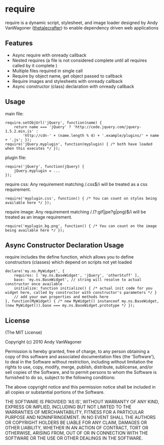 # require

require is a dynamic script, stylesheet, and image loader designed by Andy VanWagoner
([thetalecrafter](http://github.com/thetalecrafter))
to enable dependency driven web applications

## Features

  * Async require with onready callback
  * Nested requires (a file is not considered complete until all requires called by it complete )
  * Multiple files required in single call
  * Require by object name, get object passed to callback
  * Require images and stylesheets with onready callback
  * Async constructor (class) declaration with onready callback

## Usage

main file:

	require.setObjUrl('jQuery', function(name) {
		return name === 'jQuery' ? 'http://code.jquery.com/jquery-1.5.2.min.js' :
			'http://cdn-' + (name.length % 4) + '.example/plugins/' + name + '.js'; });
	require('jQuery.myplugin', function(myplugin) { /* both have loaded when this executes */ });

plugin file:

	require('jQuery', function(jQuery) {
		jQuery.myplugin = ...
	});

require css: Any requirement matching /\.css$/i will be treated as a css requirement.

	require('myplugin.css', function() { /* You can count on styles being available here */ });

require image: Any requirement matching /\.(?:gif|jpe?g|png)$/i will be treated as an image requirement.

	require('myplugin_bg.png', function() { /* You can count on the image being available here */ });

## Async Constructor Declaration Usage

require includes the define function, which allows you to define constructors (classes) which depend on scripts not yet loaded

	declare('my.ns.MyWidget', {
		requires: [ 'my.ns.BaseWidget', 'jQuery', 'otherStuff' ],
		base: 'my.ns.BaseWidget', // string will resolve to actual constructor once available
		initialize: function initialize() { /* actual init code for you widget here, called by constructor with constructor's parameters */ }
		// add your own properties and methods here
	}, function(MyWidget) { /* new MyWidget() instanceof my.ns.BaseWidget, (new MyWidget()).base === my.ns.BaseWidget.prototype */ });

## License 

(The MIT License)

Copyright (c) 2010 Andy VanWagoner

Permission is hereby granted, free of charge, to any person obtaining
a copy of this software and associated documentation files (the
'Software'), to deal in the Software without restriction, including
without limitation the rights to use, copy, modify, merge, publish,
distribute, sublicense, and/or sell copies of the Software, and to
permit persons to whom the Software is furnished to do so, subject to
the following conditions:

The above copyright notice and this permission notice shall be
included in all copies or substantial portions of the Software.

THE SOFTWARE IS PROVIDED 'AS IS', WITHOUT WARRANTY OF ANY KIND,
EXPRESS OR IMPLIED, INCLUDING BUT NOT LIMITED TO THE WARRANTIES OF
MERCHANTABILITY, FITNESS FOR A PARTICULAR PURPOSE AND NONINFRINGEMENT.
IN NO EVENT SHALL THE AUTHORS OR COPYRIGHT HOLDERS BE LIABLE FOR ANY
CLAIM, DAMAGES OR OTHER LIABILITY, WHETHER IN AN ACTION OF CONTRACT,
TORT OR OTHERWISE, ARISING FROM, OUT OF OR IN CONNECTION WITH THE
SOFTWARE OR THE USE OR OTHER DEALINGS IN THE SOFTWARE.

